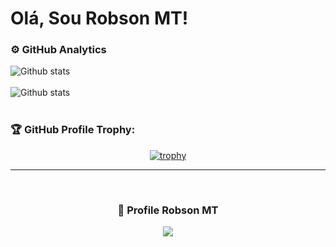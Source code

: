 # Olá, Sou Robson MT!

### ⚙️ GitHub Analytics

 <img align="left" src="https://github-readme-stats.vercel.app/api?username=RobsonMT&theme=dark&show_icons=true" alt="Github stats"/>
  </td>
   </tr>
 </table><br/>
<br>


 <img align="left" src="https://github-readme-streak-stats.herokuapp.com/?user=robsonmt&theme=dark&hide_border=false" alt="Github stats"/>
  </td>
   </tr>
 </table><br/>

<br>

### 🏆 GitHub Profile Trophy:
<p align="center">
 <a
   <img width=900
 
[![trophy](https://github-profile-trophy.vercel.app/?username=ryo-ma&theme=onedark)](https://github.com/ryo-ma/github-profile-trophy)

</a>
</p>

---
  
<div align=center>
<br>
  <h3><b>📍 Profile Robson MT </b></h3>
</div>
    
<p align="center" >   
  <img src="https://profile-counter.glitch.me/RobsonMT2018/count.svg" />  
</p>
</p>
